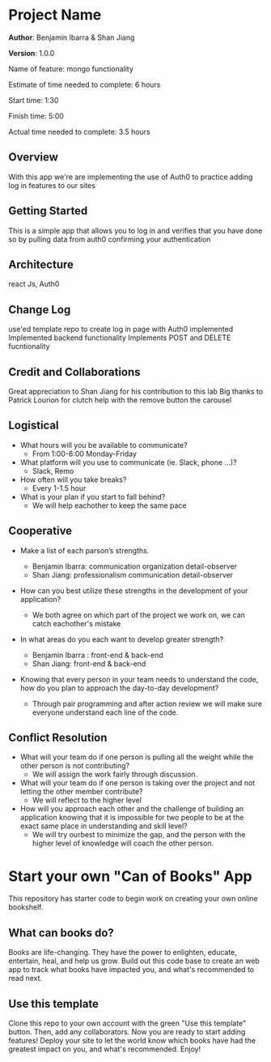 # Project Name

**Author**: Benjamin Ibarra & Shan Jiang

**Version**: 1.0.0 

Name of feature: mongo functionality

Estimate of time needed to complete: 6 hours

Start time: 1:30

Finish time: 5:00

Actual time needed to complete: 3.5 hours

## Overview
With this app we're are implementing the use of Auth0 to practice adding log in features to our sites

## Getting Started
This is a simple app that allows you to log in and verifies that you have done so by pulling data from auth0 confirming your authentication

## Architecture
react Js, Auth0

## Change Log
use'ed template repo to create log in page with Auth0 implemented
Implemented backend functionality
Implements POST and DELETE fucntionality

## Credit and Collaborations
Great appreciation to Shan Jiang for his contribution to this lab
Big thanks to Patrick Lourion for clutch help with the remove button the carousel


## Logistical

* What hours will you be available to communicate?
  * From 1:00-6:00 Monday-Friday
* What platform will you use to communicate (ie. Slack, phone …)?
  * Slack, Remo
* How often will you take breaks?
  * Every 1-1.5 hour
* What is your plan if you start to fall behind?
  * We will help eachother to keep the same pace
  
## Cooperative

* Make a list of each parson’s strengths.
  * Benjamin Ibarra: communication organization detail-observer
  * Shan Jiang: professionalism communication detail-observer

* How can you best utilize these strengths in the development of your application?
  * We both agree on which part of the project we work on, we can catch eachother's mistake
* In what areas do you each want to develop greater strength?
  * Benjamin Ibarra : front-end & back-end
  * Shan Jiang: front-end & back-end
* Knowing that every person in your team needs to understand the code, how do you plan to approach the day-to-day development?
  * Through pair programming and after action review we will make sure everyone understand each line of the code.

## Conflict Resolution

* What will your team do if one person is pulling all the weight while the other person is not contributing?
  * We will assign the work fairly through discussion.
* What will your team do if one person is taking over the project and not letting the other member contribute?
  * We will reflect to the higher level
* How will you approach each other and the challenge of building an application knowing that it is impossible for two people to be at the exact same place in understanding and skill level?
  * We will try ourbest to minimize the gap, and the person with the higher level of knowledge will coach the other person.


# Start your own "Can of Books" App

This repository has starter code to begin work on creating your own online bookshelf.

## What can books do?

Books are life-changing. They have the power to enlighten, educate, entertain, heal, and help us grow. Build out this code base to create an web app to track what books have impacted you, and what's recommended to read next.

## Use this template

Clone this repo to your own account with the green "Use this template" button. Then, add any collaborators. Now you are ready to start adding features! Deploy your site to let the world know which books have had the greatest impact on you, and what's recommended. Enjoy!